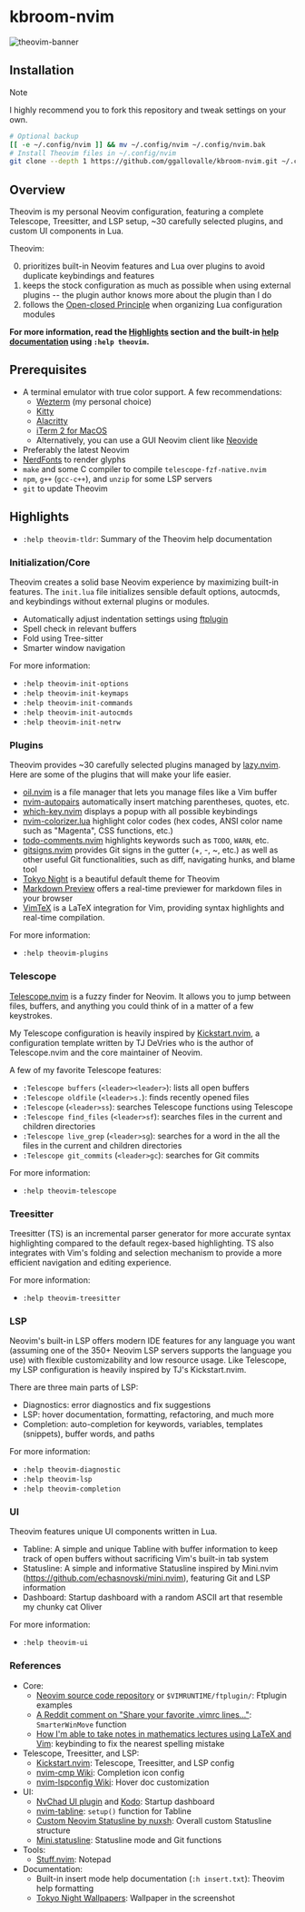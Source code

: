 # kbroom-nvim

![theovim-banner](./assets/theovim-banner.jpg)

## Installation

> [!NOTE]
> I highly recommend you to fork this repository and tweak settings on your own.

```bash
# Optional backup
[[ -e ~/.config/nvim ]] && mv ~/.config/nvim ~/.config/nvim.bak
# Install Theovim files in ~/.config/nvim
git clone --depth 1 https://github.com/ggallovalle/kbroom-nvim.git ~/.config/nvim
```

## Overview

Theovim is my personal Neovim configuration, featuring a complete Telescope, Treesitter, and LSP setup, ~30 carefully selected plugins, and custom UI components in Lua.

Theovim:

0. prioritizes built-in Neovim features and Lua over plugins to avoid duplicate keybindings and features
0. keeps the stock configuration as much as possible when using external plugins -- the plugin author knows more about the plugin than I do
0. follows the [Open-closed Principle](https://en.wikipedia.org/wiki/Open-closed_principle) when organizing Lua configuration modules

**For more information, read the [Highlights](#highlights) section and the built-in [help documentation](./doc/theovim.txt) using `:help theovim`.**

## Prerequisites

- A terminal emulator with true color support. A few recommendations:
    - [Wezterm](https://wezfurlong.org/wezterm/) (my personal choice)
    - [Kitty](https://sw.kovidgoyal.net/kitty/)
    - [Alacritty](https://alacritty.org/)
    - [iTerm 2 for MacOS](https://iterm2.com/)
    - Alternatively, you can use a GUI Neovim client like [Neovide](https://neovide.dev/)
- Preferably the latest Neovim
- [NerdFonts](https://www.nerdfonts.com/font-downloads) to render glyphs
- `make` and some C compiler to compile `telescope-fzf-native.nvim`
- `npm`, `g++` (`gcc-c++`), and `unzip` for some LSP servers
- `git` to update Theovim

## Highlights

- `:help theovim-tldr`: Summary of the Theovim help documentation

### Initialization/Core

Theovim creates a solid base Neovim experience by maximizing built-in features.
The `init.lua` file initializes sensible default options, autocmds, and keybindings without external plugins or modules.

- Automatically adjust indentation settings using [ftplugin](./after/ftplugin/)
- Spell check in relevant buffers
- Fold using Tree-sitter
- Smarter window navigation

For more information:

- `:help theovim-init-options`
- `:help theovim-init-keymaps`
- `:help theovim-init-commands`
- `:help theovim-init-autocmds`
- `:help theovim-init-netrw`

### Plugins

Theovim provides ~30 carefully selected plugins managed by [lazy.nvim](https://github.com/folke/lazy.nvim).
Here are some of the plugins that will make your life easier.

- [oil.nvim](https://github.com/stevearc/oil.nvim) is a file manager that lets you manage files like a Vim buffer
- [nvim-autopairs](https://github.com/windwp/nvim-autopairs) automatically insert matching parentheses, quotes, etc.
- [which-key.nvim](https://github.com/folke/which-key.nvim) displays a popup with all possible keybindings
- [nvim-colorizer.lua](https://github.com/NvChad/nvim-colorizer.lua) highlight color codes (hex codes, ANSI color name such as "Magenta", CSS functions, etc.)
- [todo-comments.nvim](https://github.com/folke/todo-comments.nvim) highlights keywords such as `TODO`, `WARN`, etc.
- [gitsigns.nvim](https://github.com/lewis6991/gitsigns.nvim) provides Git signs in the gutter (+, -, ~, etc.) as well as other useful Git functionalities, such as diff, navigating hunks, and blame tool
- [Tokyo Night](https://github.com/folke/tokyonight.nvim) is a beautiful default theme for Theovim
- [Markdown Preview](https://github.com/iamcco/markdown-preview.nvim) offers a real-time previewer for markdown files in your browser
- [VimTeX](https://github.com/lervag/vimtex) is a LaTeX integration for Vim, providing syntax highlights and real-time compilation.

For more information:

- `:help theovim-plugins`

### Telescope

[Telescope.nvim](https://github.com/nvim-telescope/telescope.nvim) is a fuzzy finder for Neovim.
It allows you to jump between files, buffers, and anything you could think of in a matter of a few keystrokes.

My Telescope configuration is heavily inspired by [Kickstart.nvim](https://github.com/nvim-lua/kickstart.nvim),
a configuration template written by TJ DeVries who is the author of Telescope.nvim and the core maintainer of Neovim.

A few of my favorite Telescope features:

- `:Telescope buffers` (`<leader><leader>`): lists all open buffers
- `:Telescope oldfile` (`<leader>s.`): finds recently opened files
- `:Telescope` (`<leader>ss`): searches Telescope functions using Telescope
- `:Telescope find_files` (`<leader>sf`): searches files in the current and children directories
- `:Telescope live_grep` (`<leader>sg`): searches for a word in the all the files in the current and children directories
- `:Telescope git_commits` (`<leader>gc`): searches for Git commits

For more information:

- `:help theovim-telescope`

### Treesitter

Treesitter (TS) is an incremental parser generator for more accurate syntax highlighting compared to the default regex-based highlighting.
TS also integrates with Vim's folding and selection mechanism to provide a more efficient navigation and editing experience.

For more information:

- `:help theovim-treesitter`

### LSP

Neovim's built-in LSP offers modern IDE features for any language you want (assuming one of the 350+ Neovim LSP servers supports the language you use) with flexible customizability and low resource usage.
Like Telescope, my LSP configuration is heavily inspired by TJ's Kickstart.nvim.

There are three main parts of LSP:

- Diagnostics: error diagnostics and fix suggestions
- LSP: hover documentation, formatting, refactoring, and much more
- Completion: auto-completion for keywords, variables, templates (snippets), buffer words, and paths

For more information:

- `:help theovim-diagnostic`
- `:help theovim-lsp`
- `:help theovim-completion`

### UI

Theovim features unique UI components written in Lua.

- Tabline: A simple and unique Tabline with buffer information to keep track of open buffers without sacrificing Vim's built-in tab system
- Statusline: A simple and informative Statusline inspired by Mini.nvim (https://github.com/echasnovski/mini.nvim), featuring Git and LSP information
- Dashboard: Startup dashboard with a random ASCII art that resemble my chunky cat Oliver

For more information:

- `:help theovim-ui`

### References

- Core:
    - [Neovim source code repository](https://github.com/neovim/neovim/tree/master/runtime/ftplugin) or `$VIMRUNTIME/ftplugin/`: Ftplugin examples
    - [A Reddit comment on "Share your favorite .vimrc lines..."](https://www.reddit.com/r/vim/comments/166a3ij/comment/jyivcnl/?utm_source=share&utm_medium=web2x&context=3): `SmarterWinMove` function
    - [How I'm able to take notes in mathematics lectures using LaTeX and Vim](https://castel.dev/post/lecture-notes-1/#correcting-spelling-mistakes-on-the-fly): keybinding to fix the nearest spelling mistake
- Telescope, Treesitter, and LSP:
    - [Kickstart.nvim](https://github.com/nvim-lua/kickstart.nvim): Telescope, Treesitter, and LSP config
    - [nvim-cmp Wiki](https://github.com/hrsh7th/nvim-cmp/wiki/Menu-Appearance#basic-customisations): Completion icon config
    - [nvim-lspconfig Wiki](https://github.com/neovim/nvim-lspconfig/wiki/UI-Customization#borders): Hover doc customization
- UI:
    - [NvChad UI plugin](https://github.com/NvChad/ui) and [Kodo](https://github.com/chadcat7/kodo/blob/4513340fb87146a3ed5fde55075b991b6eb550b5/lua/ui/dash/init.lua): Startup dashboard
    - [nvim-tabline](https://github.com/crispgm/nvim-tabline): `setup()` function for Tabline
    - [Custom Neovim Statusline by nuxsh](https://nuxsh.is-a.dev/blog/custom-nvim-statusline.html): Overall custom Statusline structure
    - [Mini.statusline](https://github.com/echasnovski/mini.statusline): Statusline mode and Git functions
- Tools:
    - [Stuff.nvim](https://github.com/tamton-aquib/stuff.nvim): Notepad
- Documentation:
    - Built-in insert mode help documentation (`:h insert.txt`): Theovim help formatting
    - [Tokyo Night Wallpapers](https://github.com/tokyo-night/wallpapers/blob/main/night/minimal/stripes_00_2560x1440.png): Wallpaper in the screenshot

